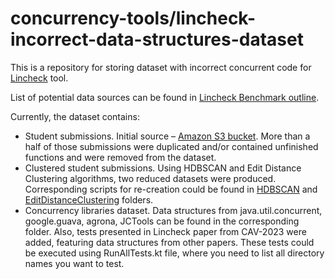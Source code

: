 # concurrency-tools/lincheck-incorrect-data-structures-dataset

This is a repository
for storing dataset with incorrect concurrent code for [Lincheck](https://github.com/JetBrains/lincheck) tool.

List of potential data sources can be found in [Lincheck Benchmark outline](https://docs.google.com/document/d/1HXOILLMJ1dVA6algJ-YIau4ce4f6aHlxqIAwSsSztj8/edit#heading=h.oa025wo0dk8p).

Currently, the dataset contains:
 - Student submissions. Initial source – [Amazon S3 bucket](https://us-east-2.console.aws.amazon.com/s3/buckets/mpp2022incorrectimplementations?region=us-east-2&bucketType=general&tab=objects). More than a half of those submissions were duplicated and/or contained unfinished functions and were removed from the dataset.
 - Clustered student submissions. Using HDBSCAN and Edit Distance Clustering algorithms, two reduced datasets were produced. Corresponding scripts for re-creation could be found in [HDBSCAN](data/clusteredStudentSolutions/HDBSCAN) and [EditDistanceClustering](data/clusteredStudentSolutions/editDistanceClustering) folders.
 - Concurrency libraries dataset. Data structures from java.util.concurrent, google.guava, agrona, JCTools can be found in the corresponding folder. Also, tests presented in Lincheck paper from CAV-2023 were added, featuring data structures from other papers. These tests could be executed using RunAllTests.kt file, where you need to list all directory names you want to test.
